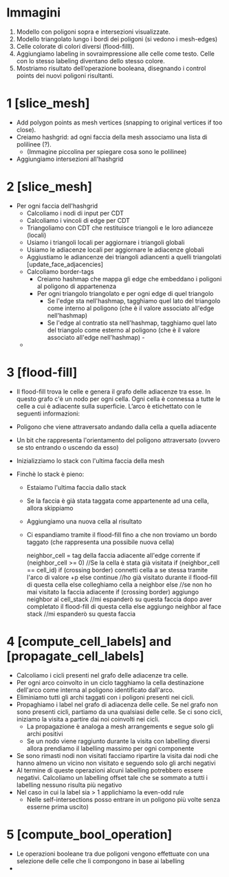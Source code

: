 # Immagini
1. Modello con poligoni sopra e intersezioni visualizzate.
2. Modello triangolato lungo i bordi dei poligoni (si vedono i mesh-edges)
3. Celle colorate di colori diversi (flood-filll).
4. Aggiungiamo labeling in sovraimpressione alle celle come testo. Celle con lo stesso labeling diventano dello stesso colore.
5. Mostriamo risultato dell’operazione booleana, disegnando i control points dei nuovi poligoni risultanti.

# 1 [slice_mesh]
- Add polygon points as mesh vertices (snapping to original vertices if too close).
- Creiamo hashgrid: ad ogni faccia della mesh associamo una lista di polilinee (?).
  - (Immagine piccolina per spiegare cosa sono le polilinee)
- Aggiungiamo intersezioni all'hashgrid
  
# 2 [slice_mesh]
- Per ogni faccia dell'hashgrid
  - Calcoliamo i nodi di input per CDT
  - Calcoliamo i vincoli di edge per CDT
  - Triangoliamo con CDT che restituisce triangoli e le loro adianceze (locali)
  - Usiamo i triangoli locali per aggiornare i triangoli globali 
  - Usiamo le adiacenze locali per aggiornare le adiacenze globali
  - Aggiustiamo le adiancenze dei triangoli adiancenti a quelli triangolati [update_face_adjacencies]
  - Calcoliamo border-tags
    - Creiamo hashmap che mappa gli edge che embeddano i poligoni al poligono di appartenenza 
    - Per ogni triangolo triangolato e per ogni edge di quel triangolo
      - Se l'edge sta nell'hashmap, tagghiamo quel lato del triangolo come interno al poligono (che è il valore associato all'edge nell'hashmap)
      - Se l'edge al contratio sta nell'hashmap, tagghiamo quel lato del triangolo come esterno al poligono (che è il valore associato all'edge nell'hashmap)      -  
  - 

# 3 [flood-fill]
- Il flood-fill trova le celle e genera il grafo delle adiacenze tra esse. In questo grafo c'è un nodo per ogni cella. Ogni cella è connessa a tutte le celle a cui è adiacente sulla superficie.
L’arco è etichettato con le seguenti informazioni:
- Poligono che viene attraversato andando dalla cella a quella adiacente
- Un bit che rappresenta l'orientamento del poligono attraversato (ovvero se sto entrando o uscendo da esso)
    
- Inizializziamo lo stack con l'ultima faccia della mesh
- Finchè lo stack è pieno:
  - Estaiamo l'ultima faccia dallo stack
  - Se la faccia è già stata taggata come appartenente ad una cella, allora skippiamo
  - Aggiungiamo una nuova cella al risultato
  - Ci espandiamo tramite il flood-fill fino a che non troviamo un bordo taggato (che rappresenta una possibile nuova cella)

    neighbor_cell = tag della faccia adiacente all'edge corrente
    if (neighbor_cell >= 0) //Se la cella è stata già visitata
        if (neighbor_cell == cell_id)
            if (crossing border)
                connetti cella a se stessa tramite l'arco di valore +p
            else
                continue //ho già visitato durante il flood-fill di questa cella
        else
            colleghiamo cella a neighbor
    else //se non ho mai visitato la faccia adiacente
        if (crossing border)
            aggiungo neighbor al cell_stack //mi espanderò su questa faccia dopo aver completato il flood-fill di questa cella
        else
            aggiungo neighbor al face stack //mi espanderò su questa faccia

# 4 [compute_cell_labels] and [propagate_cell_labels]
- Calcoliamo i cicli presenti nel grafo delle adiacenze tra celle.
- Per ogni arco coinvolto in un ciclo tagghiamo la cella destinazione dell'arco come interna al poligono identificato dall'arco. 
- Eliminiamo tutti gli archi taggati con i poligoni presenti nei cicli. 
- Propaghiamo i label nel grafo di adiacenza delle celle. Se nel grafo non sono presenti cicli, partiamo da una qualsiasi delle celle. Se ci sono cicli, iniziamo la visita a partire dai noi coinvolti nei cicli. 
  - La propagazione è analoga a mesh arrangements e segue solo gli archi positivi
  - Se un nodo viene raggiunto durante la visita con labelling diversi allora prendiamo il labelling massimo per ogni componente
- Se sono rimasti nodi non visitati facciamo ripartire la visita dai nodi che hanno almeno un vicino non visitato e seguendo solo gli archi negativi
- Al termine di queste operazioni alcuni labelling potrebbero essere negativi. Calcoliamo un labelling offset tale che se sommato a tutti i labelling nessuno risulta più negativo
- Nel caso in cui la label sia > 1 applichiamo la even-odd rule
  - Nelle self-intersections posso entrare in un poligono più volte senza esserne prima uscito)

# 5 [compute_bool_operation]
- Le operazioni booleane tra due poligoni vengono effettuate con una selezione delle celle che li compongono in base ai labelling
- 
        




